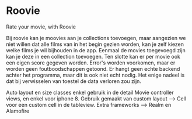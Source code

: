 # Roovie
Rate your movie, with Roovie

Bij roovie kan je moovies aan je collections toevoegen, 
maar aangezien we niet willen dat alle films van in het begin gezien worden, 
kan je zelf kiezen welke films je wil bijhouden in de app. 
Eenmaal de movies toegevoegd zijn kan je deze in een collection toevoegen.
Ten slotte kan er per movie ook een eigen score gegeven worden.
Error's worden voorkomen, maar er worden geen foutboodschappen getoond.
Er hangt geen echte backend achter het programma, maar dit is ook niet echt nodig. 
Het enige nadeel is dat bij verwisselen van toestel de data verloren zou zijn.

Auto layout en size classes enkel gebruik in de detail Movie controller views, en enkel voor iphone 8.
Gebruik gemaakt van custom layout --> Cell voor een custom cell in de tableview.
Extra frameworks --> Realm en Alamofire
